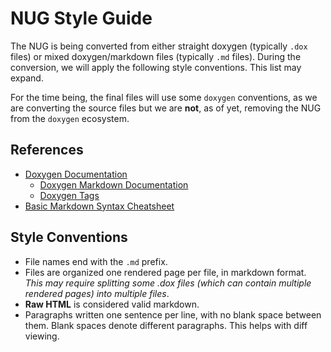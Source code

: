 # NUG Style Guide

The NUG is being converted from either straight doxygen (typically `.dox` files) or mixed doxygen/markdown files (typically `.md` files).  During the conversion, we will apply the following style conventions.  This list may expand.

For the time being, the final files will use some `doxygen` conventions, as we are converting the source files but we are **not**, as of yet, removing the NUG from the `doxygen` ecosystem.

## References

* [Doxygen Documentation](http://www.doxygen.nl/)
	* [Doxygen Markdown Documentation](http://www.doxygen.nl/manual/markdown.html)
	* [Doxygen Tags](http://www.doxygen.nl/manual/commands.html)
* [Basic Markdown Syntax Cheatsheet](https://www.markdownguide.org/basic-syntax/)


## Style Conventions

* File names end with the `.md` prefix.
* Files are organized one rendered page per file, in markdown format.  *This may require splitting some .dox files (which can contain multiple rendered pages) into multiple files*.
* **Raw HTML** is considered valid markdown.
* Paragraphs written one sentence per line, with no blank space between them.  Blank spaces denote different paragraphs. This helps with diff viewing.

